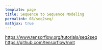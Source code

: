 ```yaml
---
template: page
title: Sequence to Sequence Modeling
permalink: 08/seq2seq/
mathjax: true
---
```


https://www.tensorflow.org/tutorials/seq2seq
https://github.com/tensorflow/nmt